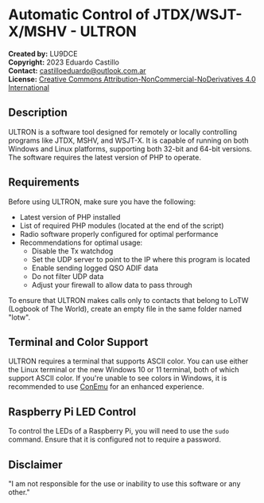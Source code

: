 # Automatic Control of JTDX/WSJT-X/MSHV - ULTRON

**Created by:** LU9DCE  
**Copyright:** 2023 Eduardo Castillo  
**Contact:** castilloeduardo@outlook.com.ar  
**License:** [Creative Commons Attribution-NonCommercial-NoDerivatives 4.0 International](https://creativecommons.org/licenses/by-nc-nd/4.0/)

## Description

ULTRON is a software tool designed for remotely or locally controlling programs like JTDX, MSHV, and WSJT-X. It is capable of running on both Windows and Linux platforms, supporting both 32-bit and 64-bit versions. The software requires the latest version of PHP to operate.

## Requirements

Before using ULTRON, make sure you have the following:

- Latest version of PHP installed
- List of required PHP modules (located at the end of the script)
- Radio software properly configured for optimal performance
- Recommendations for optimal usage:
  - Disable the Tx watchdog
  - Set the UDP server to point to the IP where this program is located
  - Enable sending logged QSO ADIF data
  - Do not filter UDP data
  - Adjust your firewall to allow data to pass through

To ensure that ULTRON makes calls only to contacts that belong to LoTW (Logbook of The World), create an empty file in the same folder named "lotw".

## Terminal and Color Support

ULTRON requires a terminal that supports ASCII color. You can use either the Linux terminal or the new Windows 10 or 11 terminal, both of which support ASCII color. If you're unable to see colors in Windows, it is recommended to use [ConEmu](https://conemu.github.io/) for an enhanced experience.

## Raspberry Pi LED Control

To control the LEDs of a Raspberry Pi, you will need to use the `sudo` command. Ensure that it is configured not to require a password.

## Disclaimer

"I am not responsible for the use or inability to use this software or any other."

